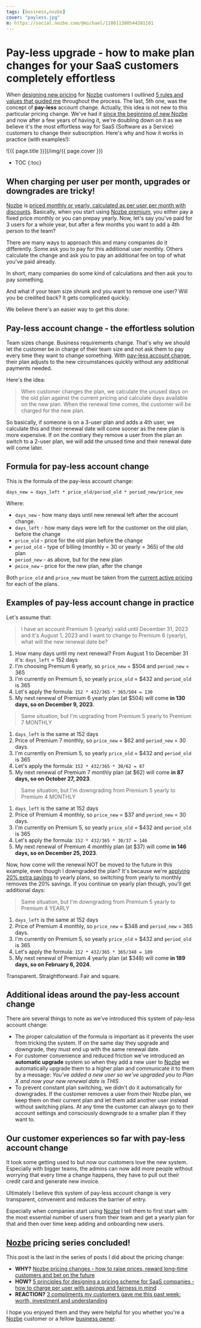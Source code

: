 ```yaml
---
tags: [business,nozbe]
cover: "payless.jpg"
m: https://social.nozbe.com/@michael/110611380544201161
---
```


# Pay-less upgrade - how to make plan changes for your SaaS customers completely effortless

When [designing new pricing](/pricing-new/) for [Nozbe][n] customers I outlined [5 rules and values that guided me](/pricing-how/) throughout the process. The last, 5th one, was the concept of **pay-less** account change. Actually, this idea is not new to this particular pricing change. We've had it [since the beginning of new Nozbe](/pricing/) and now after a few years of having it, we're doubling down on it as we believe it's the most effortless way for SaaS (Software as a Service) customers to change their subscription. Here's why and how it works in practice (with examples!):

<!--More-->

![{{ page.title }}](/img/{{ page.cover }})

* TOC
{:toc}

## When charging per user per month, upgrades or downgrades are tricky!

[Nozbe][n] is [priced monthly or yearly, calculated as per user per month with discounts](/pricing-how). Basically, when you start using [Nozbe premium][nf], you either pay a fixed price monthly or you can prepay yearly. Now, let's say you've paid for 3 users for a whole year, but after a few months you want to add a 4th person to the team?

There are many ways to approach this and many companies do it differently. Some ask you to pay for this additional user monthly. Others calculate the change and ask you to pay an additional fee on top of what you've paid already.

In short, many companies do some kind of calculations and then ask you to pay something.

And what if your team size shrunk and you want to remove one user? Will you be credited back? It gets complicated quickly.

We believe there's an easier way to get this done:

## Pay-less account change - the effortless solution

Team sizes change. Business requirements change. That's why we should let the customer be in charge of their team size and not ask them to pay every time they want to change something. With [pay-less account change](/pricing-how/#rule-5---pay-less-switching-between-plans), their plan adjusts to the new circumstances quickly without any additional payments needed.

Here's the idea:

> When customer changes the plan, we calculate the unused days on the old plan against the current pricing and calculate days available on the new plan. When the renewal time comes, the customer will be charged for the new plan.

So basically, if someone is on a 3-user plan and adds a 4th user, we calculate this and their renewal date will come sooner as the new plan is more expensive. If on the contrary they remove a user from the plan an switch to a 2-user plan, we will add the unused time and their renewal date will come later.

## Formula for pay-less account change

This is the formula of the pay-less account change:

`days_new = days_left * price_old/period_old * period_new/price_new`

Where:

- `days_new` - how many days until new renewal left after the account change.
- `days_left` - how many days were left for the customer on the old plan, before the change
- `price_old` - price for the old plan before the change
- `period_old` - type of billing (monthly = 30 or yearly = 365) of the old plan
- `period_new` - as above, but for the new plan
- `peice_new` - price for the new plan, after the change

Both `price_old` and `price_new` must be taken from the [current active pricing][nf] for each of the plans.

## Examples of pay-less account change in practice

Let's assume that:

> I have an account Premium 5 (yearly) valid until December 31, 2023 and it's August 1, 2023 and I want to change to Premium 6 (yearly), what will the new renewal date be?

1. How many days until my next renewal? From August 1 to December 31 it's: `days_left` = 152 days
2. I'm choosing Premium 6 yearly, so `price_new` = $504 and `period_new` = 365
3. I'm currently on Premium 5, so yearly `price_old` = $432 and `period_old` is 365
4. Let's apply the formula: `152 * 432/365 * 365/504 = 130`
5. My next renewal of Premium 6 yearly plan (at $504) will come **in 130 days, so on December 9, 2023**.

> Same situation, but I'm upgrading from Premium 5 yearly to Premium 7 MONTHLY

1. `days_left` is the same at 152 days
2. Price of Premium 7 monthly, so `price_new` = $62 and `period_new` = 30 days.
3. I'm currently on Premium 5, so yearly `price_old` = $432 and `period_old` is 365
4. Let's apply the formula: `152 * 432/365 * 30/62 = 87`
5. My next renewal of Premium 7 monthly plan (at $62) will come **in 87 days, so on October 27, 2023**.

> Same situation, but I'm downgrading from Premium 5 yearly to Premium 4 MONTHLY

1. `days_left` is the same at 152 days
2. Price of Premium 4 monthly, so `price_new` = $37 and `period_new` = 30 days.
3. I'm currently on Premium 5, so yearly `price_old` = $432 and `period_old` is 365
4. Let's apply the formula: `152 * 432/365 * 30/37 = 146`
5. My next renewal of Premium 4 monthly plan (at $37) will come **in 146 days, so on December 25, 2023**.

Now, how come will the renewal NOT be moved to the future in this example, even though I downgraded the plan? It's because we're [applying 20% extra savings](/pricing-how/#rule-2---savings-for-yearly-payments-at-20) to yearly plans, so switching from yearly to monthly removes the 20% savings. If you continue on yearly plan though, you'll get additional days:

> Same situation, but I'm downgrading from Premium 5 yearly to Premium 4 YEARLY

1. `days_left` is the same at 152 days
2. Price of Premium 4 monthly, so `price_new` = $348 and `period_new` = 365 days.
3. I'm currently on Premium 5, so yearly `price_old` = $432 and `period_old` is 365
4. Let's apply the formula: `152 * 432/365 * 365/348 = 189`
5. My next renewal of Premium 4 yearly plan (at $348) will come **in 189 days, so on February 6, 2024**.

Transparent. Straightforward. Fair and square.

## Additional ideas around the pay-less account change

There are several things to note as we've introduced this system of pay-less account change:

- The proper calculation of the formula is important as it prevents the user from tricking the system. If on the same day they upgrade and downgrade, they must end up with the same renewal date.
- For customer convenience and reduced friction we've introduced an **automatic upgrade** system so when they add a new user to [Nozbe][n] we automatically upgrade them to a higher plan and communicate it to them by a message: *You've added a new user so we've upgraded you to Plan X and now your new renewal date is THIS*
- To prevent constant plan switching, we didn't do it automatically for downgrades. If the customer removes a user from their Nozbe plan, we keep them on their current plan and let them add another user instead without switching plans. At any time the customer can always go to their account settings and consciously downgrade to a smaller plan if they want to.

## Our customer experiences so far with pay-less account change

It took some getting used to but now our customers love the new system. Especially with bigger teams, the admins can now add more people without worrying that every time a change happens, they have to pull out their credit card and generate new invoice.

Ultimately I believe this system of pay-less account change is very transparent, convenient and reduces the barrier of entry.

Especially when companies start using [Nozbe][n] I tell them to first start with the most essential number of users from their team and get a yearly plan for that and then over time keep adding and onboarding new users.

## [Nozbe][n] pricing series concluded!

This post is the last in the series of posts I did about the pricing change:

* **WHY?** [Nozbe pricing changes - how to raise prices, reward long-time customers and bet on the future](/pricing-new/)
* **HOW?** [5 principles for designing a pricing scheme for SaaS companies - how to charge per user with savings and fairness in mind](/pricing-how/)
* **REACTION?** [3 compliments my customers gave me this past week: worth, investment and understanding](/compliments/)

I hope you enjoyed them and they were helpful for you whether you're a [Nozbe][n] customer or a fellow [business owner](/business/).

[nf]: https://nozbe.com/free?c=michaelteam

[n]: https://michael.gratis/nozbe
[np]: https://michael.gratis/nozbepersonal